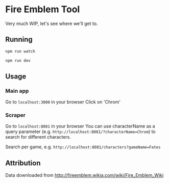 # Fire Emblem Tool
Very much WIP, let's see where we'll get to.

## Running
``` bash
npm run watch
```
``` bash
npm run dev
```

## Usage
### Main app
Go to `localhost:3000` in your browser
Click on 'Chrom'
### Scraper
Go to `localhost:8081` in your browser
You can use characterName as a query parameter (e.g. `http://localhost:8081/?characterName=Chrom`) to search for different characters.

Search per game, e.g. `http://localhost:8081/characters?gameName=Fates`

## Attribution
Data downloaded from http://fireemblem.wikia.com/wiki/Fire_Emblem_Wiki
